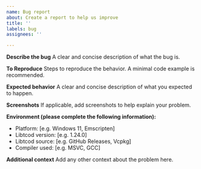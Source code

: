 ```yaml
---
name: Bug report
about: Create a report to help us improve
title: ''
labels: bug
assignees: ''

---
```


**Describe the bug**
A clear and concise description of what the bug is.

**To Reproduce**
Steps to reproduce the behavior. A minimal code example is recommended.

**Expected behavior**
A clear and concise description of what you expected to happen.

**Screenshots**
If applicable, add screenshots to help explain your problem.

**Environment (please complete the following information):**
 - Platform: [e.g. Windows 11, Emscripten]
 - Libtcod version: [e.g. 1.24.0]
 - Libtcod source: [e.g. GitHub Releases, Vcpkg]
 - Compiler used: [e.g. MSVC, GCC]

**Additional context**
Add any other context about the problem here.
